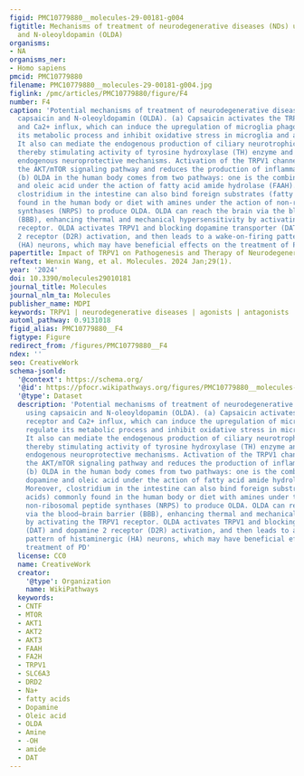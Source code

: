 ```yaml
---
figid: PMC10779880__molecules-29-00181-g004
figtitle: Mechanisms of treatment of neurodegenerative diseases (NDs) using capsaicin
  and N-oleoyldopamin (OLDA)
organisms:
- NA
organisms_ner:
- Homo sapiens
pmcid: PMC10779880
filename: PMC10779880__molecules-29-00181-g004.jpg
figlink: /pmc/articles/PMC10779880/figure/F4
number: F4
caption: 'Potential mechanisms of treatment of neurodegenerative diseases (NDs) using
  capsaicin and N-oleoyldopamin (OLDA). (a) Capsaicin activates the TRPV1 receptor
  and Ca2+ influx, which can induce the upregulation of microglia phagocytosis, regulate
  its metabolic process and inhibit oxidative stress in microglia and astrocytes.
  It also can mediate the endogenous production of ciliary neurotrophic factor (CNTF),
  thereby stimulating activity of tyrosine hydroxylase (TH) enzyme and activating
  endogenous neuroprotective mechanisms. Activation of the TRPV1 channel upregulates
  the AKT/mTOR signaling pathway and reduces the production of inflammatory molecules.
  (b) OLDA in the human body comes from two pathways: one is the combination of dopamine
  and oleic acid under the action of fatty acid amide hydrolase (FAAH). Moreover,
  clostridium in the intestine can also bind foreign substrates (fatty acids) commonly
  found in the human body or diet with amines under the action of non-ribosomal peptide
  synthases (NRPS) to produce OLDA. OLDA can reach the brain via the blood–brain barrier
  (BBB), enhancing thermal and mechanical hypersensitivity by activating the TRPV1
  receptor. OLDA activates TRPV1 and blocking dopamine transporter (DAT) and dopamine
  2 receptor (D2R) activation, and then leads to a wake-on-firing pattern of histaminergic
  (HA) neurons, which may have beneficial effects on the treatment of PD'
papertitle: Impact of TRPV1 on Pathogenesis and Therapy of Neurodegenerative Diseases
reftext: Wenxin Wang, et al. Molecules. 2024 Jan;29(1).
year: '2024'
doi: 10.3390/molecules29010181
journal_title: Molecules
journal_nlm_ta: Molecules
publisher_name: MDPI
keywords: TRPV1 | neurodegenerative diseases | agonists | antagonists | neuroinflammation
automl_pathway: 0.9131018
figid_alias: PMC10779880__F4
figtype: Figure
redirect_from: /figures/PMC10779880__F4
ndex: ''
seo: CreativeWork
schema-jsonld:
  '@context': https://schema.org/
  '@id': https://pfocr.wikipathways.org/figures/PMC10779880__molecules-29-00181-g004.html
  '@type': Dataset
  description: 'Potential mechanisms of treatment of neurodegenerative diseases (NDs)
    using capsaicin and N-oleoyldopamin (OLDA). (a) Capsaicin activates the TRPV1
    receptor and Ca2+ influx, which can induce the upregulation of microglia phagocytosis,
    regulate its metabolic process and inhibit oxidative stress in microglia and astrocytes.
    It also can mediate the endogenous production of ciliary neurotrophic factor (CNTF),
    thereby stimulating activity of tyrosine hydroxylase (TH) enzyme and activating
    endogenous neuroprotective mechanisms. Activation of the TRPV1 channel upregulates
    the AKT/mTOR signaling pathway and reduces the production of inflammatory molecules.
    (b) OLDA in the human body comes from two pathways: one is the combination of
    dopamine and oleic acid under the action of fatty acid amide hydrolase (FAAH).
    Moreover, clostridium in the intestine can also bind foreign substrates (fatty
    acids) commonly found in the human body or diet with amines under the action of
    non-ribosomal peptide synthases (NRPS) to produce OLDA. OLDA can reach the brain
    via the blood–brain barrier (BBB), enhancing thermal and mechanical hypersensitivity
    by activating the TRPV1 receptor. OLDA activates TRPV1 and blocking dopamine transporter
    (DAT) and dopamine 2 receptor (D2R) activation, and then leads to a wake-on-firing
    pattern of histaminergic (HA) neurons, which may have beneficial effects on the
    treatment of PD'
  license: CC0
  name: CreativeWork
  creator:
    '@type': Organization
    name: WikiPathways
  keywords:
  - CNTF
  - MTOR
  - AKT1
  - AKT2
  - AKT3
  - FAAH
  - FA2H
  - TRPV1
  - SLC6A3
  - DRD2
  - Na+
  - fatty acids
  - Dopamine
  - Oleic acid
  - OLDA
  - Amine
  - -OH
  - amide
  - DAT
---
```

